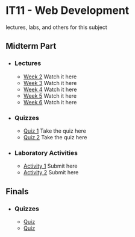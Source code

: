 # IT11 -  Web Development
lectures, labs, and others for this subject



## Midterm Part
- ### Lectures
  - [Week 2](https://loom.com/share/folder/68e151ec596b4d5ebedf46eba267908f) Watch it here
  - [Week 3](https://loom.com/share/folder/031f542d4ab84c7b99f2f29a5e2a06c8) Watch it here
  - [Week 4](https://loom.com/share/folder/e1c81d8401564a2684f51e21093c97ad) Watch it here
  - [Week 5](https://loom.com/share/folder/961bed23aee24995ba0fa78dcdf207b9) Watch it here
  - [Week 6](https://loom.com/share/folder/bc992387de68479794adfc325836e5d1) Watch it here

- ### Quizzes

  - [Quiz 1](https://docs.google.com/forms/d/1KIfrYm10biTK3vQ5HeVxxqMQu6bvEZ6FqokiWcPUNMs) Take the quiz here     
  - [Quiz 2](https://docs.google.com/forms/d/1Q5WfMzWmLBqAXLeYr5i1CvdC-zILEAm8PHdrOUaM8hs) Take the quiz here
- ### Laboratory Activities
  - [Activity 1](https://docs.google.com/forms/d/1Nlf0cGnzmjEXTk86sOpWdpxI9pzgri4V6RZ3tZtX7HQ) Submit here
  - [Activity 2](https://docs.google.com/forms/d/10iaToFPX4J4Jqafd81Dy2wLmZUaLn0CsASGosRZ9JFg) Submit here

## Finals
- ### Quizzes
  - [Quiz ]()
  - [Quiz ]()







